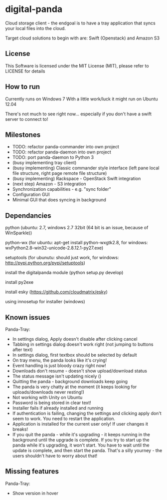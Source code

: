 # digital-panda

Cloud storage client - the endgoal is to have a tray application that syncs your local files into the cloud.

Target cloud solutions to begin with are: Swift (Openstack) and Amazon S3

## License

This Software is licensed under the MIT License (MIT), please refer to LICENSE for details

## How to run

Currently runs on Windows 7
With a little work/luck it might run on Ubuntu 12.04

There's not much to see right now... especially if you don't have a swift server to connect to!

## Milestones

* TODO: refactor panda-commander into own project
* TODO: refactor panda-daemon into own project
* TODO: port panda-daemon to Python 3
* (busy implementing tray client)
* (busy implementing) Classic commander style interface (left pane local file structure, right page remote file structure)
* (busy implementing) Rackspace - OpenStack Swift integration
* (next step) Amazon - S3 integration 
* Synchronization capabilities - e.g. "sync folder"
* Configuration GUI
* Minimal GUI that does syncing in background

## Dependancies

python (ubuntu: 2.7, windows 2.7 32bit (64 bit is an issue, because of WinSparkle))

python-wx (for ubuntu: apt-get install python-wxgtk2.8, for windows: wxPython2.8-win32-unicode-2.8.12.1-py27.exe)

setuptools (for ubunutu: should just work, for windows: http://pypi.python.org/pypi/setuptools)

install the digitalpanda module (python setup.py develop)

install py2exe

install esky (https://github.com/cloudmatrix/esky)

using innosetup for installer (windows)

## Known issues
Panda-Tray:
- In settings dialog, Apply doesn't disable after clicking cancel
- Tabbing in settings dialog doesn't work right (not jumping to buttons after text)
- In settings dialog, first textbox should be selected by default
- On tray menu, the panda looks like it's crying!
- Event handling is just bloody crazy right now!
- Downloads don't resume - doesn't show upload/download status
- The status message isn't updating nicely ()
- Quitting the panda - background downloads keep going
- The panda is very chatty at the moment (it keeps looking for uploads/downloads never resting!)
- Not working with Unity on Ubuntu
- Password is being stored in clear text!
- Installer fails if already installed and running
- If authentication is failing, changing the settings and clicking apply don't seem to work. You need to restart the application.
- Application is installed for the current user only! If user changes it breaks!
- If you quit the panda - while it's upgrading - it keeps running in the background until
	the upgrade is complete. If you try to start up the panda while it's upgrading, it
	won't start. You have to wait until the update is complete, and then start the panda.
	That's a silly yourney - the users shouldn't have to worry about that!

## Missing features
Panda-Tray:
- Show version in hover